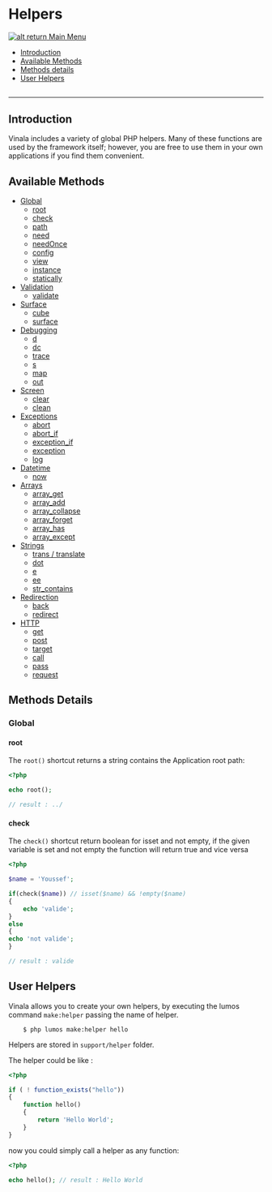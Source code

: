 # Helpers

[![alt return](https://gitlab.com/lighty/Art/raw/master/Resources/signs.png) Main Menu](https://gitlab.com/lighty/Docs/tree/3.3/#index)

- [Introduction](#introduction)
- [Available Methods](#available-methods)
- [Methods details](#methods-details)
- [User Helpers](#user-helpers)

## 


----

## Introduction

Vinala includes a variety of global PHP helpers. Many of these functions are used by the framework itself; however, you are free to use them in your own applications if you find them convenient.

## Available Methods

- [Global](#global)
	- [root](#root)
	- [check](#check)
	- [path](#path)
	- [need](#need)
	- [needOnce](#needOnce)
	- [config](#config)
	- [view](#view)
	- [instance](#instance)
	- [statically](#statically)
- [Validation](#Validation)
	- [validate](#validate)
- [Surface](#Surface)
	- [cube](#cube)
	- [surface](#surface)
- [Debugging](#Debugging)
	- [d](#d)
	- [dc](#dc)
	- [trace](#trace)
	- [s](#s)
	- [map](#map)
	- [out](#out)
- [Screen](#Screen)
	- [clear](#clear)
	- [clean](#clean)
- [Exceptions](#Exceptions)
	- [abort](#abort)
	- [abort_if](#abort-if)
	- [exception_if](#exception-if)
	- [exception](#exception)
	- [log](#log)
- [Datetime](#Datetime)
	- [now](#now)
- [Arrays](#Arrays)
	- [array_get](#array-get)
	- [array_add](#array-add)
	- [array_collapse](#array-collapse)
	- [array_forget](#array-forget)
	- [array_has](#array-has)
	- [array_except](#array-except)
- [Strings](#Strings)
	- [trans / translate](#trans-/-translate)
	- [dot](#dot)
	- [e](#e)
	- [ee](#ee)
	- [str_contains](#str-contains)
- [Redirection](#Redirection)
	- [back](#back)
	- [redirect](#redirect)
- [HTTP](#HTTP)
	- [get](#get)
	- [post](#post)
	- [target](#target)
	- [call](#call)
	- [pass](#pass)
	- [request](#request)

## Methods Details

### Global

#### root
The `root()` shortcut returns a string contains the Application root path:

```php
<?php

echo root();

// result : ../
```

#### check
The `check()` shortcut return boolean for isset and not empty,
if the given variable is set and not empty the function will return true and vice versa

```php
<?php

$name = 'Youssef';

if(check($name)) // isset($name) && !empty($name)
{
	echo 'valide';
}
else
{
echo 'not valide';
}

// result : valide
```

## User Helpers

Vinala allows you to create your own helpers, by executing the lumos command `make:helper` passing the name of helper.

```shell
	$ php lumos make:helper hello
```

Helpers are stored in `support/helper` folder.

The helper could be like :

```php
<?php

if ( ! function_exists("hello")) 
{
	function hello()
	{
		return 'Hello World';
	}	
}
```

now you could simply call a helper as any function:

```php
<?php

echo hello(); // result : Hello World
```
